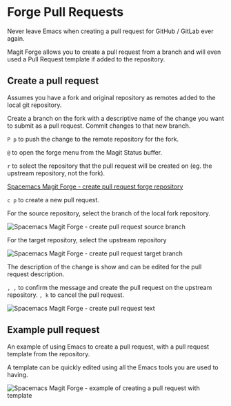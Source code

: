 # Forge Pull Requests

Never leave Emacs when creating a pull request for GitHub / GitLab ever again.

Magit Forge allows you to create a pull request from a branch and will even used a Pull Request template if added to the repository.


## Create a pull request
Assumes you have a fork and original repository as remotes added to the local git repository.

Create a branch on the fork with a descriptive name of the change you want to submit as a pull request.  Commit changes to that new branch.

`P p` to push the change to the remote repository for the fork.

`@` to open the forge menu from the Magit Status buffer.

`r` to select the repository that the pull request will be created on (eg. the upstream repository, not the fork).

[Spacemacs Magit Forge - create pull request forge repository](/images/spacemacs-magit-forge-create-pull-request-forge-repository.png)

`c p` to create a new pull request.

For the source repository, select the branch of the local fork repository.

![Spacemacs Magit Forge - create pull request source branch](/images/spacemacs-magit-forge-create-pull-request-source-branch.png)

For the target repository, select the upstream repository

![Spacemacs Magit Forge - create pull request target branch](/images/spacemacs-magit-forge-create-pull-request-target-branch.png)

The description of the change is show and can be edited for the pull request description.

`, ,` to confirm the message and create the pull request on the upstream repository. `, k` to cancel the pull request.

![Spacemacs Magit Forge - create pull request text](/images/spacemacs-magit-forge-create-pull-request-text.png)


## Example pull request

An example of using Emacs to create a pull request, with a pull request template from the repository.

A template can be quickly edited using all the Emacs tools you are used to having.

![Spacemacs Magit Forge - example of creating a pull request with template](https://raw.githubusercontent.com/practicalli/graphic-design/live/spacemacs/screenshots/spacemacs-magit-forge-pull-request-edit.png)
